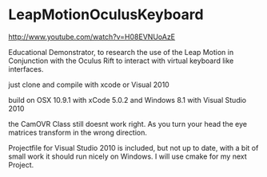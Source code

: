 LeapMotionOculusKeyboard
========================

http://www.youtube.com/watch?v=H08EVNUoAzE

Educational Demonstrator, to research the use of the Leap Motion in Conjunction with the Oculus Rift to interact with virtual keyboard like interfaces.

just clone and compile with xcode or Visual 2010

build on OSX 10.9.1 with xCode 5.0.2 and Windows 8.1 with Visual Studio 2010

the CamOVR Class still doesnt work right. As you turn your head the eye matrices transform in the wrong direction.

Projectfile for Visual Studio 2010 is included, but not up to date, with a bit of small work it should run nicely on Windows. I will use cmake for my next Project.

